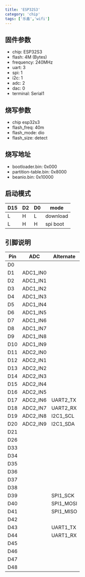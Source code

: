 ```yaml
---
title: 'ESP32S3'
category: 'chip'
tags: ['乐鑫','wifi']
---
```


## 固件参数

- chip: ESP32S3
- flash: 4M (Bytes)
- frequency: 240MHz
- uart: 3
- spi: 1
- i2c: 1
- adc: 2
- dac: 0
- terminal: Serial1

## 烧写参数

- chip esp32s3
- flash_freq: 40m
- flash_mode: dio
- flash_size: detect

## 烧写地址

- bootloader.bin: 0x000
- partition-table.bin: 0x8000
- beanio.bin: 0x10000

## 启动模式

| D15 | D2  | D0  | mode     |
| --- | --- | --- | -------- |
| L   | H   | L   | download |
| L   | H   | H   | spi boot |

## 引脚说明

| Pin | ADC      | Alternate |
| --- | -------- | --------- |
| D0  |          |           |
| D1  | ADC1_IN0 |           |
| D2  | ADC1_IN1 |           |
| D3  | ADC1_IN2 |           |
| D4  | ADC1_IN3 |           |
| D5  | ADC1_IN4 |           |
| D6  | ADC1_IN5 |           |
| D7  | ADC1_IN6 |           |
| D8  | ADC1_IN7 |           |
| D9  | ADC1_IN8 |           |
| D10 | ADC1_IN9 |           |
| D11 | ADC2_IN0 |           |
| D12 | ADC2_IN1 |           |
| D13 | ADC2_IN2 |           |
| D14 | ADC2_IN3 |           |
| D15 | ADC2_IN4 |           |
| D16 | ADC2_IN5 |           |
| D17 | ADC2_IN6 | UART2_TX  |
| D18 | ADC2_IN7 | UART2_RX  |
| D19 | ADC2_IN8 | I2C1_SCL  |
| D20 | ADC2_IN9 | I2C1_SDA  |
| D21 |          |           |
| D26 |          |           |
| D33 |          |           |
| D34 |          |           |
| D35 |          |           |
| D36 |          |           |
| D37 |          |           |
| D38 |          |           |
| D39 |          | SPI1_SCK  |
| D40 |          | SPI1_MOSI |
| D41 |          | SPI1_MISO |
| D42 |          |           |
| D43 |          | UART1_TX  |
| D44 |          | UART1_RX  |
| D45 |          |           |
| D46 |          |           |
| D47 |          |           |
| D48 |          |           |
